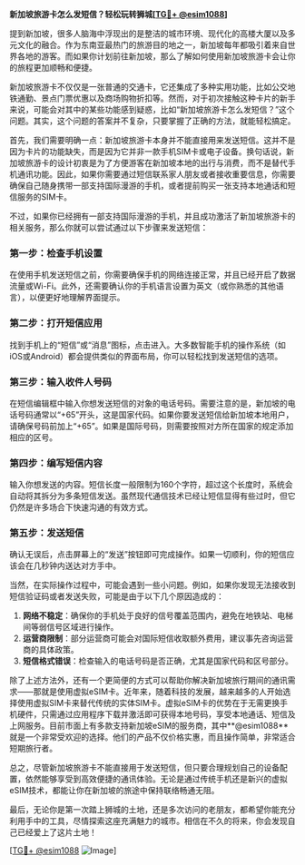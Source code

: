 **新加坡旅游卡怎么发短信？轻松玩转狮城[[TG💪+ @esim1088](https://t.me/s/esim1088)]**

提到新加坡，很多人脑海中浮现出的是整洁的城市环境、现代化的高楼大厦以及多元文化的融合。作为东南亚最热门的旅游目的地之一，新加坡每年都吸引着来自世界各地的游客。而如果你计划前往新加坡，那么了解如何使用新加坡旅游卡会让你的旅程更加顺畅和便捷。

新加坡旅游卡不仅仅是一张普通的交通卡，它还集成了多种实用功能，比如公交地铁通勤、景点门票优惠以及商场购物折扣等。然而，对于初次接触这种卡片的新手来说，可能会对其中的某些功能感到疑惑，比如“新加坡旅游卡怎么发短信？”这个问题。其实，这个问题的答案并不复杂，只要掌握了正确的方法，就能轻松搞定。

首先，我们需要明确一点：新加坡旅游卡本身并不能直接用来发送短信。这并不是因为卡片的功能缺失，而是因为它并非一款手机SIM卡或电子设备。换句话说，新加坡旅游卡的设计初衷是为了方便游客在新加坡本地的出行与消费，而不是替代手机通讯功能。因此，如果你需要通过短信联系家人朋友或者接收重要信息，你需要确保自己随身携带一部支持国际漫游的手机，或者提前购买一张支持本地通话和短信服务的SIM卡。

不过，如果你已经拥有一部支持国际漫游的手机，并且成功激活了新加坡旅游卡的相关服务，那么你就可以尝试通过以下步骤来发送短信：

### **第一步：检查手机设置**
在使用手机发送短信之前，你需要确保手机的网络连接正常，并且已经开启了数据流量或Wi-Fi。此外，还需要确认你的手机语言设置为英文（或你熟悉的其他语言），以便更好地理解界面提示。

### **第二步：打开短信应用**
找到手机上的“短信”或“消息”图标，点击进入。大多数智能手机的操作系统（如iOS或Android）都会提供类似的界面布局，你可以轻松找到发送短信的选项。

### **第三步：输入收件人号码**
在短信编辑框中输入你想发送短信的对象的电话号码。需要注意的是，新加坡的电话号码通常以“+65”开头，这是国家代码。如果你要发送短信给新加坡本地用户，请确保号码前加上“+65”。如果是国际号码，则需要按照对方所在国家的规定添加相应的区号。

### **第四步：编写短信内容**
输入你想发送的内容。短信长度一般限制为160个字符，超过这个长度时，系统会自动将其拆分为多条短信发送。虽然现代通信技术已经让短信显得有些过时，但它仍然是许多场合下快速沟通的有效方式。

### **第五步：发送短信**
确认无误后，点击屏幕上的“发送”按钮即可完成操作。如果一切顺利，你的短信应该会在几秒钟内送达对方手中。

当然，在实际操作过程中，可能会遇到一些小问题。例如，如果你发现无法接收到短信验证码或者发送失败，可能是由于以下几个原因造成的：

1. **网络不稳定**：确保你的手机处于良好的信号覆盖范围内，避免在地铁站、电梯间等弱信号区域进行操作。
2. **运营商限制**：部分运营商可能会对国际短信收取额外费用，建议事先咨询运营商的具体政策。
3. **短信格式错误**：检查输入的电话号码是否正确，尤其是国家代码和区号部分。

除了上述方法外，还有一个更简便的方式可以帮助你解决新加坡旅行期间的通讯需求——那就是使用虚拟eSIM卡。近年来，随着科技的发展，越来越多的人开始选择使用虚拟SIM卡来替代传统的实体SIM卡。虚拟eSIM卡的优势在于无需更换手机硬件，只需通过应用程序下载并激活即可获得本地号码，享受本地通话、短信及上网服务。目前市面上有多款支持新加坡eSIM的服务商，其中**@esim1088**就是一个非常受欢迎的选择。他们的产品不仅价格实惠，而且操作简单，非常适合短期旅行者。

总之，尽管新加坡旅游卡不能直接用于发送短信，但只要合理规划自己的设备配置，依然能够享受到高效便捷的通讯体验。无论是通过传统手机还是新兴的虚拟eSIM技术，都能让你在新加坡的旅途中保持联络畅通无阻。

最后，无论你是第一次踏上狮城的土地，还是多次访问的老朋友，都希望你能充分利用手中的工具，尽情探索这座充满魅力的城市。相信在不久的将来，你会发现自己已经爱上了这片土地！

[[TG💪+ @esim1088](https://t.me/s/esim1088) ![Image](https://i.postimg.cc/4NQfJmqS/Snipaste-2025-05-13-00-14-12.png)]
